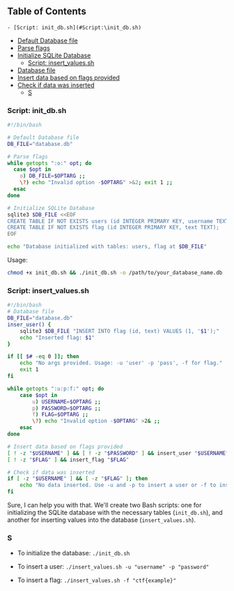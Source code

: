## Table of Contents

    - [Script: init_db.sh](#Script:\init_db.sh)
- [Default Database file](#default\database\file)
- [Parse flags](#parse\flags)
- [Initialize SQLite Database](#initialize\sqlite\database)
    - [Script: insert_values.sh](#Script:\insert_values.sh)
- [Database file](#database\file)
- [Insert data based on flags provided](#insert\data\based\on\flags\provided)
- [Check if data was inserted](#check\if\data\was\inserted)
    - [S](#S)

### Script: init_db.sh
```bash
#!/bin/bash

# Default Database file
DB_FILE="database.db"

# Parse flags
while getopts ":o:" opt; do
  case $opt in
    o) DB_FILE=$OPTARG ;;
    \?) echo "Invalid option -$OPTARG" >&2; exit 1 ;;
  esac
done

# Initialize SQLite Database
sqlite3 $DB_FILE <<EOF
CREATE TABLE IF NOT EXISTS users (id INTEGER PRIMARY KEY, username TEXT, password TEXT);
CREATE TABLE IF NOT EXISTS flag (id INTEGER PRIMARY KEY, text TEXT);
EOF

echo "Database initialized with tables: users, flag at $DB_FILE"

```
Usage: 
```bash
chmod +x init_db.sh && ./init_db.sh -o /path/to/your_database_name.db
```

### Script: insert_values.sh
```bash
#!/bin/bash
# Database file
DB_FILE="database.db"
inser_user() {
    sqlite3 $DB_FILE "INSERT INTO flag (id, text) VALUES (1, '$1');"
    echo "Inserted flag: $1"
}

if [[ $# -eq 0 ]]; then
    echo "No args provided. Usage: -u 'user' -p 'pass', -f for flag."
    exit 1
fi

while getopts ":u:p:f:" opt; do
    case $opt in
        u) USERNAME=$OPTARG ;;
        p) PASSWORD=$OPTARG ;;
        f) FLAG=$OPTARG ;;
        \?) echo "Invalid option -$OPTARG" >2& ;;
    esac
done

# Insert data based on flags provided
[ ! -z "$USERNAME" ] && [ ! -z "$PASSWORD" ] && insert_user "$USERNAME" "$PASSWORD"
[ ! -z "$FLAG" ] && insert_flag "$FLAG"

# Check if data was inserted
if [ -z "$USERNAME" ] && [ -z "$FLAG" ]; then
    echo "No data inserted. Use -u and -p to insert a user or -f to insert a flag."
fi

```



Sure, I can help you with that. We'll create two Bash scripts: one for initializing the SQLite database with the necessary tables (`init_db.sh`), and another for inserting values into the database (`insert_values.sh`).

### S

- To initialize the database:
    `./init_db.sh`
    
- To insert a user:
    `./insert_values.sh -u "username" -p "password"`
    
- To insert a flag:
    `./insert_values.sh -f "ctf{example}"`